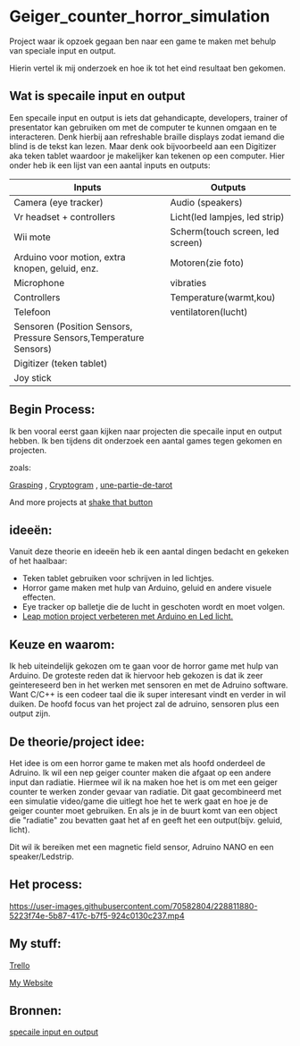 # Geiger_counter_horror_simulation
Project waar ik opzoek gegaan ben naar een game te maken met behulp van speciale input en output.

Hierin vertel ik mij onderzoek en hoe ik tot het eind resultaat ben gekomen.
## Wat is specaile input en output
Een specaile input en output is iets dat gehandicapte, developers, trainer of presentator kan gebruiken om met de computer te kunnen omgaan en te interacteren.
Denk hierbij aan refreshable braille displays zodat iemand die blind is de tekst kan lezen. Maar denk ook bijvoorbeeld aan een Digitizer aka teken tablet waardoor je makelijker kan tekenen op een computer. Hier onder heb ik een lijst van een aantal inputs en outputs:

| Inputs     | Outputs  |
|-----------|-----------|
|Camera (eye tracker)|Audio (speakers)|
|Vr headset + controllers|Licht(led lampjes, led strip)|
|Wii mote|Scherm(touch screen, led screen)|
|Arduino voor motion, extra knopen, geluid, enz.|Motoren(zie foto)|
|Microphone|vibraties|
|Controllers|Temperature(warmt,kou)|
|Telefoon|ventilatoren(lucht)|
|Sensoren (Position Sensors, Pressure Sensors,Temperature Sensors)|
|Digitizer (teken tablet)|
|Joy stick|

## Begin Process:
Ik ben vooral eerst gaan kijken naar projecten die specaile input en output hebben.
Ik ben tijdens dit onderzoek een aantal games tegen gekomen en projecten.

zoals:

[Grasping](https://duncan74.itch.io/grasping)
, [Cryptogram](http://shakethatbutton.com/cryptogram/)
, [une-partie-de-tarot](http://shakethatbutton.com/une-partie-de-tarot/)

And more projects at [shake that button](https://shakethatbutton.com/)
## ideeën:
Vanuit deze theorie en ideeën heb ik een aantal dingen bedacht en gekeken of het haalbaar:
+ Teken tablet gebruiken voor schrijven in led lichtjes.
+ Horror game maken met hulp van Arduino, geluid en andere visuele effecten.
+ Eye tracker op balletje die de lucht in geschoten wordt en moet volgen.
+ [Leap motion project verbeteren met Arduino en Led licht.](https://github.com/simonenicf/Tenacle_dot-experience)
## Keuze en waarom:
Ik heb uiteindelijk gekozen om te gaan voor de horror game met hulp van Arduino.
De groteste reden dat ik hiervoor heb gekozen is dat ik zeer geintereseerd ben in het werken met sensoren en met de Adruino software.
Want C/C++ is een codeer taal die ik super interesant vindt en verder in wil duiken.
De hoofd focus van het project zal de adruino, sensoren plus een output zijn.
## De theorie/project idee:
Het idee is om een horror game te maken met als hoofd onderdeel de Adruino. Ik wil een nep geiger counter maken die afgaat op een andere input dan radiatie.
Hiermee wil ik na maken hoe het is om met een geiger counter te werken zonder gevaar van radiatie. Dit gaat gecombineerd met een simulatie video/game die uitlegt hoe het te werk gaat en hoe je de geiger counter moet gebruiken. En als je in de buurt komt van een object die "radiatie" zou bevatten gaat het af en geeft het een output(bijv. geluid, licht).

Dit wil ik bereiken met een magnetic field sensor, Adruino NANO en een speaker/Ledstrip.
## Het process:


https://user-images.githubusercontent.com/70582804/228811880-5223f74e-5b87-417c-b7f5-924c0130c237.mp4


## My stuff:
[Trello](https://trello.com/b/FqTdeQZD/geigercounterhorrorexp)

[My Website](https://michellefrankfort.wordpress.com/)
## Bronnen:
[specaile input en output](https://exploringmaintopicsofcomp214.weebly.com/index.html)
